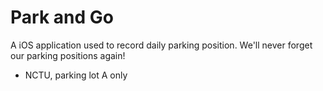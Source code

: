 # Park and Go
A iOS application used to record daily parking position. We'll never forget our parking positions again!

- NCTU, parking lot A only
